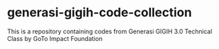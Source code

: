 # generasi-gigih-code-collection
This is a repository containing codes from Generasi GIGIH 3.0 Technical Class by GoTo Impact Foundation
